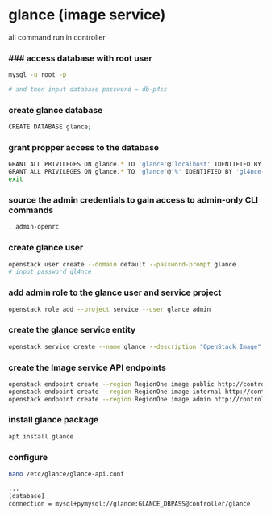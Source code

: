 # glance (image service)
all command run in controller

### ### access database with **root** user
```bash
mysql -u root -p

# and then input database password = db-p4ss
```

### create **glance** database
```bash
CREATE DATABASE glance;
```

### grant propper access to the database
```bash
GRANT ALL PRIVILEGES ON glance.* TO 'glance'@'localhost' IDENTIFIED BY 'gl4nce-db';
GRANT ALL PRIVILEGES ON glance.* TO 'glance'@'%' IDENTIFIED BY 'gl4nce-db';
exit
```

### source the admin credentials to gain access to admin-only CLI commands
```bash
. admin-openrc
```

### create **glance** user
```bash
openstack user create --domain default --password-prompt glance
# input password gl4nce
```

### add **admin** role to the **glance** user and **service** project
```bash
openstack role add --project service --user glance admin
```

### create the glance service entity
```bash
openstack service create --name glance --description "OpenStack Image" image
```

### create the Image service API endpoints
```bash
openstack endpoint create --region RegionOne image public http://controller:9292
openstack endpoint create --region RegionOne image internal http://controller:9292
openstack endpoint create --region RegionOne image admin http://controller:9292
```

### install **glance** package
```bash
apt install glance
```

### configure
```bash
nano /etc/glance/glance-api.conf

...
[database]
connection = mysql+pymysql://glance:GLANCE_DBPASS@controller/glance





